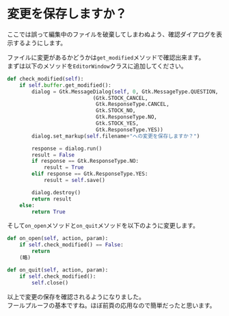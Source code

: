 # 変更を保存しますか？

ここでは誤って編集中のファイルを破棄してしまわぬよう、確認ダイアログを表示するようにします。

ファイルに変更があるかどうかは`get_modified`メソッドで確認出来ます。  
まずは以下のメソッドを`EditorWindow`クラスに追加してください。

```python
def check_modified(self):
    if self.buffer.get_modified():
        dialog = Gtk.MessageDialog(self, 0, Gtk.MessageType.QUESTION,
                            (Gtk.STOCK_CANCEL,
                             Gtk.ResponseType.CANCEL,
                             Gtk.STOCK_NO,
                             Gtk.ResponseType.NO,
                             Gtk.STOCK_YES,
                             Gtk.ResponseType.YES))
        dialog.set_markup(self.filename+"への変更を保存しますか？")

        response = dialog.run()
        result = False
        if response == Gtk.ResponseType.NO:
            result = True
        elif response == Gtk.ResponseType.YES:
            result = self.save()

        dialog.destroy()
        return result
    else:
        return True
```

そして`on_open`メソッドと`on_quit`メソッドを以下のように変更します。

```python
def on_open(self, action, param):
    if self.check_modified() == False:
        return
    (略)

def on_quit(self, action, param):
    if self.check_modified():
        self.close()
```

以上で変更の保存を確認されるようになりました。  
フールプルーフの基本ですね。ほぼ前頁の応用なので簡単だったと思います。